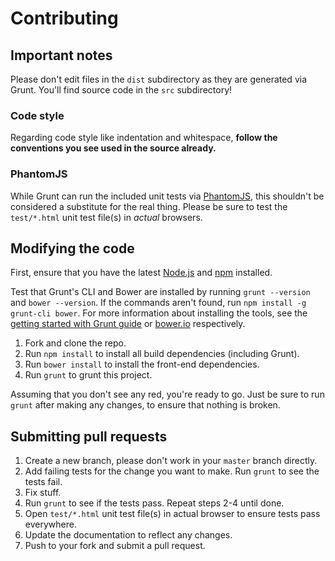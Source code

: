 # Contributing

## Important notes
Please don't edit files in the `dist` subdirectory as they are generated via
Grunt. You'll find source code in the `src` subdirectory!

### Code style
Regarding code style like indentation and whitespace, **follow the conventions
you see used in the source already.**

### PhantomJS
While Grunt can run the included unit tests via
[PhantomJS](http://phantomjs.org/), this shouldn't be considered a substitute
for the real thing. Please be sure to test the `test/*.html` unit test file(s)
in _actual_ browsers.

## Modifying the code
First, ensure that you have the latest [Node.js](http://nodejs.org/) and
[npm](http://npmjs.org/) installed.

Test that Grunt's CLI and Bower are installed by running `grunt --version` and
`bower --version`.  If the commands aren't found, run `npm install -g grunt-cli
bower`.  For more information about installing the tools, see the [getting
started with Grunt guide](http://gruntjs.com/getting-started) or
[bower.io](http://bower.io/) respectively.

1. Fork and clone the repo.
2. Run `npm install` to install all build dependencies (including Grunt).
3. Run `bower install` to install the front-end dependencies.
4. Run `grunt` to grunt this project.

Assuming that you don't see any red, you're ready to go. Just be sure to run
`grunt` after making any changes, to ensure that nothing is broken.

## Submitting pull requests

1. Create a new branch, please don't work in your `master` branch directly.
2. Add failing tests for the change you want to make. Run `grunt` to see the tests fail.
3. Fix stuff.
4. Run `grunt` to see if the tests pass. Repeat steps 2-4 until done.
5. Open `test/*.html` unit test file(s) in actual browser to ensure tests pass everywhere.
6. Update the documentation to reflect any changes.
7. Push to your fork and submit a pull request.
